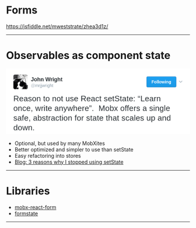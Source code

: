# Forms

https://jsfiddle.net/mweststrate/zhea3d1z/

---

# Observables as component state

![setstate](img/setstate.png)

* Optional, but used by many MobXites
* Better optimized and simpler to use than setState
* Easy refactoring into stores
* [Blog: 3 reasons why I stopped using setState](https://medium.com/@mweststrate/3-reasons-why-i-stopped-using-react-setstate-ab73fc67a42e#.pcvfrim32)

---

# Libraries

* [mobx-react-form](https://github.com/foxhound87/mobx-react-form)
* [formstate](https://github.com/formstate/formstate)

---

